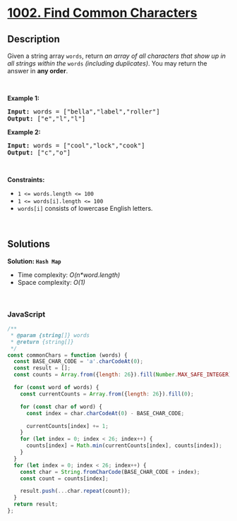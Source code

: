 # [1002. Find Common Characters](https://leetcode.com/problems/find-common-characters)

## Description

<div class="elfjS" data-track-load="description_content"><p>Given a string array <code>words</code>, return <em>an array of all characters that show up in all strings within the </em><code>words</code><em> (including duplicates)</em>. You may return the answer in <strong>any order</strong>.</p>

<p>&nbsp;</p>
<p><strong class="example">Example 1:</strong></p>
<pre><strong>Input:</strong> words = ["bella","label","roller"]
<strong>Output:</strong> ["e","l","l"]
</pre><p><strong class="example">Example 2:</strong></p>
<pre><strong>Input:</strong> words = ["cool","lock","cook"]
<strong>Output:</strong> ["c","o"]
</pre>
<p>&nbsp;</p>
<p><strong>Constraints:</strong></p>

<ul>
	<li><code>1 &lt;= words.length &lt;= 100</code></li>
	<li><code>1 &lt;= words[i].length &lt;= 100</code></li>
	<li><code>words[i]</code> consists of lowercase English letters.</li>
</ul>
</div>

<p>&nbsp;</p>

## Solutions

**Solution: `Hash Map`**

- Time complexity: <em>O(n\*word.length)</em>
- Space complexity: <em>O(1)</em>

<p>&nbsp;</p>

### **JavaScript**

```js
/**
 * @param {string[]} words
 * @return {string[]}
 */
const commonChars = function (words) {
  const BASE_CHAR_CODE = 'a'.charCodeAt(0);
  const result = [];
  const counts = Array.from({length: 26}).fill(Number.MAX_SAFE_INTEGER);

  for (const word of words) {
    const currentCounts = Array.from({length: 26}).fill(0);

    for (const char of word) {
      const index = char.charCodeAt(0) - BASE_CHAR_CODE;

      currentCounts[index] += 1;
    }
    for (let index = 0; index < 26; index++) {
      counts[index] = Math.min(currentCounts[index], counts[index]);
    }
  }
  for (let index = 0; index < 26; index++) {
    const char = String.fromCharCode(BASE_CHAR_CODE + index);
    const count = counts[index];

    result.push(...char.repeat(count));
  }
  return result;
};
```

